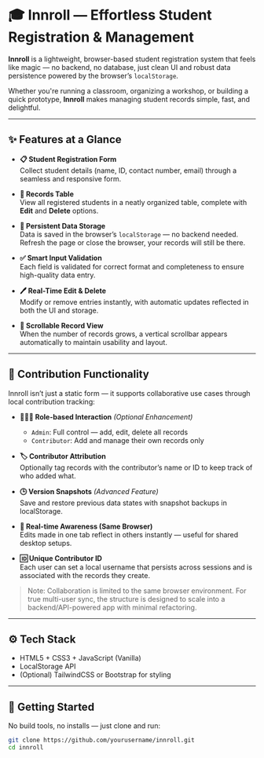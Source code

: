 # 🎓 Innroll — Effortless Student Registration & Management

**Innroll** is a lightweight, browser-based student registration system that feels like magic — no backend, no database, just clean UI and robust data persistence powered by the browser’s `localStorage`.

Whether you're running a classroom, organizing a workshop, or building a quick prototype, **Innroll** makes managing student records simple, fast, and delightful.

---

## ✨ Features at a Glance

- **📋 Student Registration Form**  
  Collect student details (name, ID, contact number, email) through a seamless and responsive form.

- **📑 Records Table**  
  View all registered students in a neatly organized table, complete with **Edit** and **Delete** options.

- **💾 Persistent Data Storage**  
  Data is saved in the browser’s `localStorage` — no backend needed. Refresh the page or close the browser, your records will still be there.

- **✅ Smart Input Validation**  
  Each field is validated for correct format and completeness to ensure high-quality data entry.

- **🖊️ Real-Time Edit & Delete**  
  Modify or remove entries instantly, with automatic updates reflected in both the UI and storage.

- **📜 Scrollable Record View**  
  When the number of records grows, a vertical scrollbar appears automatically to maintain usability and layout.

---

## 🔧 Contribution Functionality

Innroll isn’t just a static form — it supports collaborative use cases through local contribution tracking:

- **🧑‍🤝‍🧑 Role-based Interaction** *(Optional Enhancement)*  
  - `Admin`: Full control — add, edit, delete all records  
  - `Contributor`: Add and manage their own records only  

- **🏷️ Contributor Attribution**  
  Optionally tag records with the contributor’s name or ID to keep track of who added what.

- **🕒 Version Snapshots** *(Advanced Feature)*  
  Save and restore previous data states with snapshot backups in localStorage.

- **🔄 Real-time Awareness (Same Browser)**  
  Edits made in one tab reflect in others instantly — useful for shared desktop setups.

- **🆔 Unique Contributor ID**  
  Each user can set a local username that persists across sessions and is associated with the records they create.

> Note: Collaboration is limited to the same browser environment. For true multi-user sync, the structure is designed to scale into a backend/API-powered app with minimal refactoring.

---

## ⚙️ Tech Stack

- HTML5 + CSS3 + JavaScript (Vanilla)
- LocalStorage API
- (Optional) TailwindCSS or Bootstrap for styling

---

## 🚀 Getting Started

No build tools, no installs — just clone and run:

```bash
git clone https://github.com/yourusername/innroll.git
cd innroll

